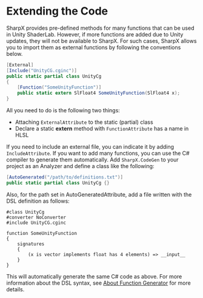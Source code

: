 # Extending the Code

SharpX provides pre-defined methods for many functions that can be used in Unity ShaderLab.
However, if more functions are added due to Unity updates, they will not be available to SharpX.
For such cases, SharpX allows you to import them as external functions by following the conventions below.

```csharp
[External]
[Include("UnityCG.cginc")]
public static partial class UnityCg
{
    [Function("SomeUnityFunction")]
    public static extern SlFloat4 SomeUnityFunction(SlFloat4 x);
}
```

All you need to do is the following two things:

- Attaching `ExternalAttribute` to the static (partial) class
- Declare a static **extern** method with `FunctionAttribute` has a name in HLSL

If you need to include an external file, you can indicate it by adding `IncludeAttribute`.
If you want to add many functions, you can use the C# compiler to generate them automatically.
Add `SharpX.CodeGen` to your project as an Analyzer and define a class like the following:

```csharp
[AutoGenerated("/path/to/definitions.txt")]
public static partial class UnityCg {}
```

Also, for the path set in AutoGeneratedAttribute, add a file written with the DSL definition as follows:

```
#class UnityCg
#converter NoConverter
#include UnityCG.cginc

function SomeUnityFunction
{
    signatures
    {
        (x is vector implements float has 4 elements) => __input__
    }
}
```

This will automatically generate the same C# code as above.
For more information about the DSL syntax, see [About Function Generator](./function-generator.md) for more details.
